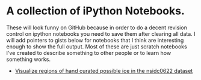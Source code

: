 # A collection of iPython Notebooks.

These will look funny on GitHub because in order to do a decent revision
control on ipython notebooks you need to save them after clearing all data.
I will add pointers to gists below for notebooks that I think are interesting
enough to show the full output.  Most of these are just scratch notebooks
I've created to describe something to other people or to learn how something works.



- [Visualize regions of hand curated possible ice in the nsidc0622 dataset](http://nbviewer.ipython.org/gist/flamingbear/349ad6ba05235ac5b70f)
